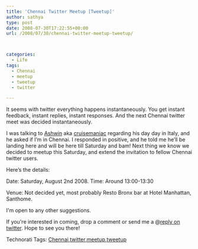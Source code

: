```yaml
---
title: 'Chennai Twitter Meetup [Tweetup]'
author: sathya
type: post
date: 2008-07-30T17:22:55+00:00
url: /2008/07/30/chennai-twitter-meetup-tweetup/



categories:
  - Life
tags:
  - Chennai
  - meetup
  - tweetup
  - twitter

---
```

It seems with twitter everything happens instantaneously. You get instant feedback, instant replies, instant responses. And the next Chennai twitter meet was decided instantaneously.

I was talking to <a href="https://thecruisemaniac.com/" target="_blank">Ashwin</a> aka <a href="https://twitter.com/cruisemaniac" target="_blank">cruisemaniac</a> regarding his day day in Italy, and he asked if I’m in Chennai. I responded in positive, and he told me he’ll be landing here and will be here till Saturday and bam! Next thing we know we decided to meetup this Saturday, and extend the invitation to fellow Chennai twitter users.

Here’s the details:

Date: Saturday, August 2nd 2008. Time: Around 13:00-13:30

Venue: Not decided yet, most probably Resto Bronx bar at Hotel Manhattan, Santhome.

I'm open to any other suggestions.

If you're interested in coming, drop a comment or send me a @[reply on twitter][1]. Hope to see you there!

<div id="scid:0767317B-992E-4b12-91E0-4F059A8CECA8:a1dfe3fd-d029-4c73-a666-3001c075c833" class="wlWriterSmartContent" style="padding-right: 0px; display: inline; padding-left: 0px; float: none; padding-bottom: 0px; margin: 0px; padding-top: 0px">
  Technorati Tags: <a rel="tag" href="https://technorati.com/tags/Chennai">Chennai</a>,<a rel="tag" href="https://technorati.com/tags/twitter">twitter</a>,<a rel="tag" href="https://technorati.com/tags/meetup">meetup</a>,<a rel="tag" href="https://technorati.com/tags/tweetup">tweetup</a>
</div>

 [1]: https://twitter.com/home?status=@sathyabhat
